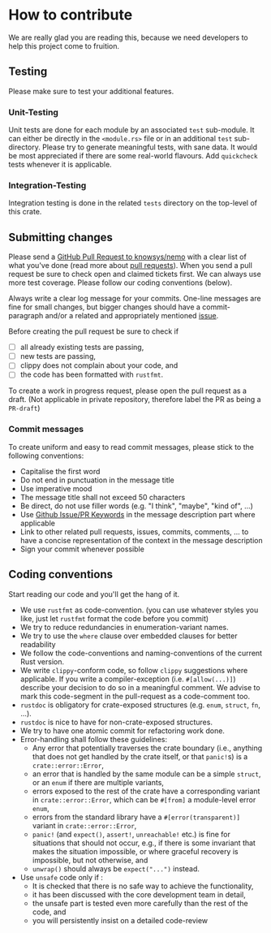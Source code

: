 # How to contribute

We are really glad you are reading this, because we need developers to help this project come to fruition.

## Testing

Please make sure to test your additional features.

### Unit-Testing
Unit tests are done for each module by an associated `test` sub-module.
It can either be directly in the `<module.rs>` file or in an additional `test` sub-directory.
Please try to generate meaningful tests, with sane data. It would be most appreciated if there are some real-world flavours.
Add `quickcheck` tests whenever it is applicable.

### Integration-Testing
Integration testing is done in the related `tests` directory on the top-level of this crate.

## Submitting changes

Please send a [GitHub Pull Request to knowsys/nemo](https://github.com/knowsys/nemo/pull/new/main) with a clear list of what you've done (read more about [pull requests](http://help.github.com/pull-requests/)). When you send a pull request be sure to check open and claimed tickets first. We can always use more test coverage. Please follow our coding conventions (below).

Always write a clear log message for your commits. One-line messages are fine for small changes, but bigger changes should have a commit-paragraph and/or a related and appropriately mentioned [issue](https://github.com/knowsys/nemo/issues).

Before creating the pull request be sure to check if
- [ ] all already existing tests are passing,
- [ ] new tests are passing,
- [ ] clippy does not complain about your code, and
- [ ] the code has been formatted with `rustfmt`.

To create a work in progress request, please open the pull request as a draft. (Not applicable in private repository, therefore label the PR as being a `PR-draft`)

### Commit messages

To create uniform and easy to read commit messages, please stick to the following conventions:

  * Capitalise the first word
  * Do not end in punctuation in the message title
  * Use imperative mood
  * The message title shall not exceed 50 characters
  * Be direct, do not use filler words (e.g. "I think", "maybe", "kind of", ...)
  * Use [Github Issue/PR Keywords](https://docs.github.com/en/get-started/writing-on-github/working-with-advanced-formatting/using-keywords-in-issues-and-pull-requests) in the message description part where applicable
  * Link to other related pull requests, issues, commits, comments, ... to have a concise representation of the context in the message description
  * Sign your commit whenever possible

## Coding conventions

Start reading our code and you'll get the hang of it.

  * We use `rustfmt` as code-convention. (you can use whatever styles you like, just let `rustfmt` format the code before you commit)
  * We try to reduce redundancies in enumeration-variant names.
  * We try to use the `where` clause over embedded clauses for better readability
  * We follow the code-conventions and naming-conventions of the current Rust version.
  * We write `clippy`-conform code, so follow `clippy` suggestions where applicable. If you write a compiler-exception (i.e. `#[allow(...)]`) describe your decision to do so in a meaningful comment. We advise to mark this code-segment in the pull-request as a code-comment too. 
  * `rustdoc` is obligatory for crate-exposed structures (e.g. `enum`, `struct`, `fn`, ...).
  * `rustdoc` is nice to have for non-crate-exposed structures.
  * We try to have one atomic commit for refactoring work done.
  * Error-handling shall follow these guidelines:
	* Any error that potentially traverses the crate boundary (i.e., anything that does not get handled by the crate itself, or that `panic!`s) is a `crate::error::Error`,
	* an error that is handled by the same module can be a simple `struct`, or an `enum` if there are multiple variants,
	* errors exposed to the rest of the crate have a corresponding variant in `crate::error::Error`, which can be `#[from]` a module-level error `enum`,
	* errors from the standard library have a `#[error(transparent)]` variant in `crate::error::Error`,
	* `panic!` (and `expect()`, `assert!`, `unreachable!` etc.) is fine for situations that should not occur, e.g., if there is some invariant that makes the situation impossible, or where graceful recovery is impossible, but not otherwise, and
	* `unwrap()` should always be `expect("...")` instead.
  * Use `unsafe` code only if :
	* It is checked that there is no safe way to achieve the functionality,
	* it has been discussed with the core development team in detail,
	* the unsafe part is tested even more carefully than the rest of the code, and
	* you will persistently insist on a detailed code-review
  
